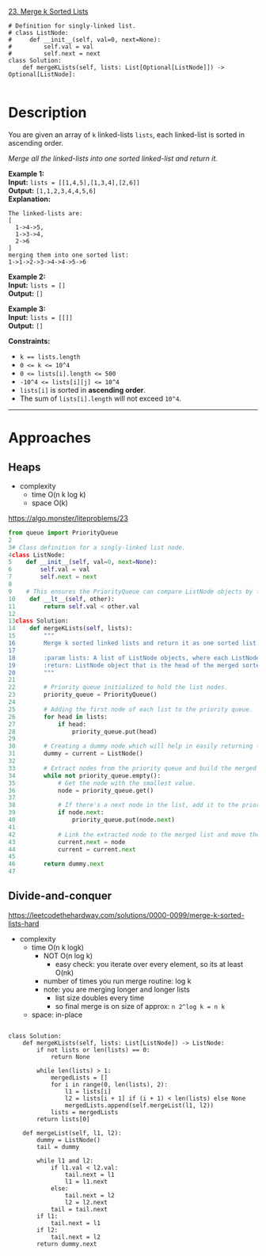 [23. Merge k Sorted Lists](https://leetcode.com/problems/merge-k-sorted-lists/)

```
# Definition for singly-linked list.
# class ListNode:
#     def __init__(self, val=0, next=None):
#         self.val = val
#         self.next = next
class Solution:
    def mergeKLists(self, lists: List[Optional[ListNode]]) -> Optional[ListNode]:
        
```

# Description
You are given an array of `k` linked-lists `lists`, each linked-list is sorted in ascending order.

_Merge all the linked-lists into one sorted linked-list and return it._

**Example 1:**  
**Input:** `lists = [[1,4,5],[1,3,4],[2,6]]`  
**Output:** `[1,1,2,3,4,4,5,6]`  
**Explanation:**  
```
The linked-lists are:
[
  1->4->5,
  1->3->4,
  2->6
]
merging them into one sorted list:
1->1->2->3->4->4->5->6
```

**Example 2:**  
**Input:** `lists = []`  
**Output:** `[]`  

**Example 3:**  
**Input:** `lists = [[]]`  
**Output:** `[]`  

**Constraints:**
- `k == lists.length`
- `0 <= k <= 10^4`
- `0 <= lists[i].length <= 500`
- `-10^4 <= lists[i][j] <= 10^4`
- `lists[i]` is sorted in **ascending order**.
- The sum of `lists[i].length` will not exceed `10^4`.

---


# Approaches


## Heaps

- complexity
	- time O(n k log k)
	- space O(k)


https://algo.monster/liteproblems/23

```python
from queue import PriorityQueue
2
3# Class definition for a singly-linked list node.
4class ListNode:
5    def __init__(self, val=0, next=None):
6        self.val = val
7        self.next = next
8
9    # This ensures the PriorityQueue can compare ListNode objects by their 'val' attribute.
10    def __lt__(self, other):
11        return self.val < other.val
12
13class Solution:
14    def mergeKLists(self, lists):
15        """
16        Merge k sorted linked lists and return it as one sorted list.
17
18        :param lists: A list of ListNode objects, where each ListNode is the head of a sorted linked list.
19        :return: ListNode object that is the head of the merged sorted list.
20        """
21      
22        # Priority queue initialized to hold the list nodes.
23        priority_queue = PriorityQueue()
24      
25        # Adding the first node of each list to the priority queue.
26        for head in lists:
27            if head:
28                priority_queue.put(head)
29              
30        # Creating a dummy node which will help in easily returning the head of the merged list.
31        dummy = current = ListNode()
32      
33        # Extract nodes from the priority queue and build the merged list.
34        while not priority_queue.empty():
35            # Get the node with the smallest value.
36            node = priority_queue.get()
37          
38            # If there's a next node in the list, add it to the priority queue.
39            if node.next:
40                priority_queue.put(node.next)
41          
42            # Link the extracted node to the merged list and move the pointer.
43            current.next = node
44            current = current.next
45      
46        return dummy.next
47
```


## Divide-and-conquer

https://leetcodethehardway.com/solutions/0000-0099/merge-k-sorted-lists-hard


- complexity
	- time O(n k logk)
		- NOT O(n log k)
			- easy check: you iterate over every element, so its at least O(nk)
		- number of times you run merge routine: log k
		- note: you are merging longer and longer lists
			- list size doubles every time
			- so final merge is on size of approx: `n 2^log k = n k`
	- space: in-place


```

class Solution:
    def mergeKLists(self, lists: List[ListNode]) -> ListNode:
        if not lists or len(lists) == 0:
            return None

        while len(lists) > 1:
            mergedLists = []
            for i in range(0, len(lists), 2):
                l1 = lists[i]
                l2 = lists[i + 1] if (i + 1) < len(lists) else None
                mergedLists.append(self.mergeList(l1, l2))
            lists = mergedLists
        return lists[0]

    def mergeList(self, l1, l2):
        dummy = ListNode()
        tail = dummy

        while l1 and l2:
            if l1.val < l2.val:
                tail.next = l1
                l1 = l1.next
            else:
                tail.next = l2
                l2 = l2.next
            tail = tail.next
        if l1:
            tail.next = l1
        if l2:
            tail.next = l2
        return dummy.next

```
